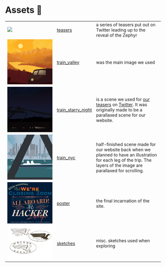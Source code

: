 # Assets 🎨

|                                       |                                            |                                                                                                                                                                                                   |
| ------------------------------------- | ------------------------------------------ | ------------------------------------------------------------------------------------------------------------------------------------------------------------------------------------------------- |
| ![](./teasers/preview.jpg)            | [teasers](./teasers)                       | a series of teasers put out on Twitter leading up to the reveal of the Zephyr                                                                                                                     |
| ![](./train_valley/preview.jpg)       | [train_valley](./train_valley)             | was the main image we used                                                                                                                                                                        |
| ![](./train_starry_night/preview.jpg) | [train_starry_night](./train_starry_night) | is a scene we used for [our teasers](./teasers/README.md) on [Twitter](https://twitter.com/hackclub/status/1397562064651096066). It was originally made to be a parallaxed scene for our website. |
| ![](./train_nyc/preview.jpg)          | [train_nyc](./train_nyc)                   | half-finished scene made for our website back when we planned to have an illustration for each leg of the trip. The layers of the image are parallaxed for scrolling.                             |
| ![](./poster/preview.jpg)             | [poster](./poster)                         | the final incarnation of the site.                                                                                                                                                                |
| ![](./sketches/stamps.png)            | [sketches](./sketches)                     | misc. sketches used when exploring                                                                                                                                                                |
